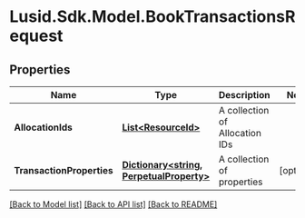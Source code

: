 # Lusid.Sdk.Model.BookTransactionsRequest

## Properties

Name | Type | Description | Notes
------------ | ------------- | ------------- | -------------
**AllocationIds** | [**List&lt;ResourceId&gt;**](ResourceId.md) | A collection of Allocation IDs | 
**TransactionProperties** | [**Dictionary&lt;string, PerpetualProperty&gt;**](PerpetualProperty.md) | A collection of properties | [optional] 

[[Back to Model list]](../README.md#documentation-for-models) [[Back to API list]](../README.md#documentation-for-api-endpoints) [[Back to README]](../README.md)

